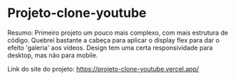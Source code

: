 # Projeto-clone-youtube
<p>Resumo: Primeiro projeto um pouco mais complexo, com mais estrutura de código. Quebrei bastante a cabeça para aplicar o display flex para dar o efeito 'galeria' aos vídeos. Design tem uma certa  responsividade para desktop, mas não para mobile.</p>
<p>Link do site do projeto: <a href="https://projeto-clone-youtube.vercel.app/">https://projeto-clone-youtube.vercel.app/</a></p>
